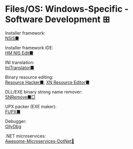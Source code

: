 # Files/OS: Windows-Specific - Software Development ⊞

Installer framework:  
[NSIS■](https://nsis.sourceforge.io/Main_Page)

Installer framework IDE:  
[HM NIS Edit■](http://hmne.sourceforge.net/)

INI translation:  
[IniTranslator■](https://sourceforge.net/projects/initranslator/)

Binary resource editing:  
[Resource Hacker■](http://www.angusj.com/resourcehacker/),
[XN Resource Editor■](https://stefansundin.github.io/xn_resource_editor/)

DLL/EXE binary strong name remover:  
[SNRemove■□](https://www.nirsoft.net/dot_net_tools/strong_name_remove.html)

UPX packer (EXE maker):  
[FUPX■](https://www.pazera-software.com/products/free-upx/)

Debugger:  
[OllyDbg](https://www.ollydbg.de/)

.NET microservices:  
[Awesome-Microservices-DotNet💩](https://github.com/mjebrahimi/Awesome-Microservices-DotNet)
